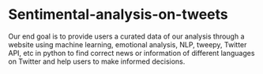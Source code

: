 # Sentimental-analysis-on-tweets
Our end goal is to provide users a curated data of our analysis through a website using machine learning, emotional analysis, NLP, tweepy, Twitter API, etc in python to find correct news or information of different languages on Twitter and help users to make informed decisions.


